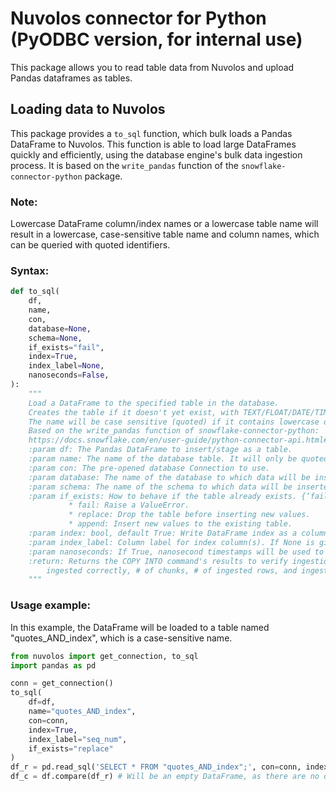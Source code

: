 # Nuvolos connector for Python (PyODBC version, for internal use)

This package allows you to read table data from Nuvolos and upload Pandas dataframes as tables.

## Loading data to Nuvolos

This package provides a `to_sql` function, which bulk loads a Pandas DataFrame to Nuvolos.
This function is able to load large DataFrames quickly and efficiently, using the database engine's bulk data ingestion process.
It is based on the `write_pandas` function of the `snowflake-connector-python` package.

### Note:
Lowercase DataFrame column/index names or a lowercase table name will result in a lowercase, case-sensitive table name and column names, which can be queried with quoted identifiers.


### Syntax:
```python
def to_sql(
    df,
    name,
    con,
    database=None,
    schema=None,
    if_exists="fail",
    index=True,
    index_label=None,
    nanoseconds=False,
):
    """
    Load a DataFrame to the specified table in the database.
    Creates the table if it doesn't yet exist, with TEXT/FLOAT/DATE/TIMESTAMP columns as required.
    The name will be case sensitive (quoted) if it contains lowercase or special characters or is a reserved keyword.
    Based on the write_pandas function of snowflake-connector-python:
    https://docs.snowflake.com/en/user-guide/python-connector-api.html#write_pandas
    :param df: The Pandas DataFrame to insert/stage as a table.
    :param name: The name of the database table. It will only be quoted and case sensitive if it contains keywords or special chars.
    :param con: The pre-opened database Connection to use.
    :param database: The name of the database to which data will be inserted.
    :param schema: The name of the schema to which data will be inserted.
    :param if_exists: How to behave if the table already exists. {‘fail’, ‘replace’, ‘append’}, default ‘fail’
             * fail: Raise a ValueError.
             * replace: Drop the table before inserting new values.
             * append: Insert new values to the existing table.
    :param index: bool, default True: Write DataFrame index as a column. Uses index_label as the column name in the table.
    :param index_label: Column label for index column(s). If None is given (default) and index is True, then the index names are used. A sequence should be given if the DataFrame uses MultiIndex.
    :param nanoseconds: If True, nanosecond timestamps will be used to upload the data. Limits timestamp range from 1677-09-21 00:12:43.145224192 to 2262-04-11 23:47:16.854775807.
    :return: Returns the COPY INTO command's results to verify ingestion in the form of a tuple of whether all chunks were
        ingested correctly, # of chunks, # of ingested rows, and ingest's output.
    """
```

### Usage example:
In this example, the DataFrame will be loaded to a table named "quotes_AND_index", which is a case-sensitive name.
```python
from nuvolos import get_connection, to_sql
import pandas as pd

conn = get_connection()
to_sql(
    df=df,
    name="quotes_AND_index",
    con=conn,
    index=True,
    index_label="seq_num",
    if_exists="replace"
)
df_r = pd.read_sql('SELECT * FROM "quotes_AND_index";', con=conn, index_col="seq_num")
df_c = df.compare(df_r) # Will be an empty DataFrame, as there are no differences.
```
